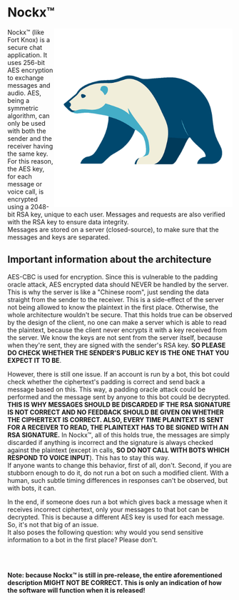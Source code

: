 # Nockx™
<img src="nockx-logo.png" width="400px" align="right"/>
Nockx™ (like Fort Knox) is a secure chat application.
It uses 256-bit AES encryption to exchange messages and audio. AES, being a symmetric algorithm, can only be used with both the sender and the receiver having the same key. For this reason, the AES key, for each message or voice call, is encrypted using a 2048-bit RSA key, unique to each user. Messages and requests are also verified with the RSA key to ensure data integrity.<br/>
Messages are stored on a server (closed-source), to make sure that the messages and keys are separated.

## Important information about the architecture
AES-CBC is used for encryption. Since this is vulnerable to the padding oracle attack, AES encrypted data should NEVER be handled by the server.
This is why the server is like a "Chinese room", just sending the data straight from the sender to the receiver. This is a side-effect of the server not being allowed to know the plaintext in the first place.
Otherwise, the whole architecture wouldn't be secure.
That this holds true can be observed by the design of the client, no one can make a server which is able to read the plaintext, because the client never encrypts it with a key received from the server. We know the keys are not sent from the server itself, because when they're sent, they are signed with the sender's RSA key.
<strong>SO PLEASE DO CHECK WHETHER THE SENDER'S PUBLIC KEY IS THE ONE THAT YOU EXPECT IT TO BE</strong>.

However, there is still one issue. If an account is run by a bot, this bot could check whether the ciphertext's padding is correct and send back a message based on this.
This way, a padding oracle attack could be performed and the message sent by anyone to this bot could be decrypted. <strong>THIS IS WHY MESSAGES SHOULD BE DISCARDED IF THE RSA SIGNATURE IS NOT CORRECT AND NO FEEDBACK SHOULD BE GIVEN ON WHETHER THE CIPHERTEXT IS CORRECT. ALSO, EVERY TIME PLAINTEXT IS SENT FOR A RECEIVER TO READ, THE PLAINTEXT HAS TO BE SIGNED WITH AN RSA SIGNATURE.</strong>
In Nockx™, all of this holds true, the messages are simply discarded if anything is incorrect and the signature is always checked against the plaintext (except in calls, <strong>SO DO NOT CALL WITH BOTS WHICH RESPOND TO VOICE INPUT</strong>). This has to stay this way.<br/>
If anyone wants to change this behavior, first of all, don't. Second, if you are stubborn enough to do it, do not run a bot on such a modified client. With a human, such subtle timing differences in responses can't be observed, but with bots, it can.<br/>

In the end, if someone does run a bot which gives back a message when it receives incorrect ciphertext, only your messages to that bot can be decrypted.
This is because a different AES key is used for each message. So, it's not that big of an issue.<br/>
It also poses the following question: why would you send sensitive information to a bot in the first place? Please don't.

<br/>
<br/>

<strong>Note: because Nockx™ is still in pre-release, the entire aforementioned description MIGHT NOT BE CORRECT. This is only an indication of how the software will function when it is released!</strong>
